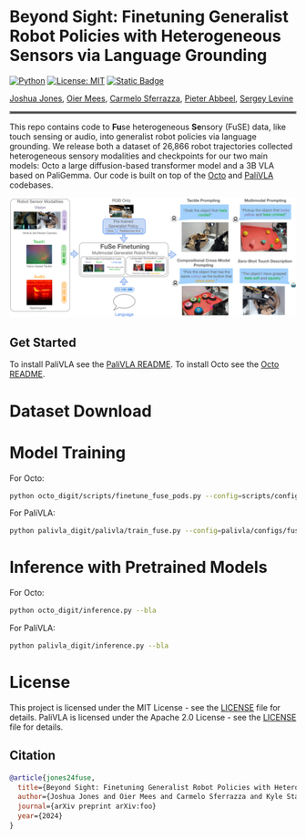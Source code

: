 # Beyond Sight: Finetuning Generalist Robot Policies with Heterogeneous Sensors via Language Grounding
<!--[![arXiv](https://img.shields.io/badge/arXiv-2408.11812-df2a2a.svg)](https://arxiv.org/pdf/2408.11812)
[![HF Models](https://img.shields.io/badge/%F0%9F%A4%97-Models-yellow)](https://huggingface.co/rail-berkeley/crossformer) -->
[![Python](https://img.shields.io/badge/python-3.10-blue)](https://www.python.org)
[![License: MIT](https://img.shields.io/badge/License-MIT-yellow.svg)](https://opensource.org/licenses/MIT)
[![Static Badge](https://img.shields.io/badge/Project-Page-a)](https://fuse-model.github.io/)

[Joshua Jones](https://www.linkedin.com/in/joshua-w-jones/), [Oier Mees](https://www.oiermees.com/), [Carmelo Sferrazza](https://sferrazza.cc/), [Pieter Abbeel](https://people.eecs.berkeley.edu/~pabbeel/), [Sergey Levine](https://people.eecs.berkeley.edu/~svlevine/)
<hr style="border: 2px solid gray;"></hr>

This repo contains code to **Fu**se heterogeneous **Se**nsory (FuSE) data, like touch sensing or audio, into generalist robot policies via language grounding. We release both a dataset of 26,866 robot trajectories collected heterogeneous sensory modalities and checkpoints for our two main models: Octo a large diffusion-based transformer model and a 3B VLA based on PaliGemma.
Our code is built on top of the [Octo](https://github.com/octo-models/octo) and [PaliVLA](https://github.com/kylestach/bigvision-palivla) codebases.

![FuSE model](media/teaser.jpg)

## Get Started
To install PaliVLA see the [PaliVLA README](palivla_digit/README.md). To install Octo see the [Octo README](octo_digit/README.md).

# Dataset Download

# Model Training
For Octo:
```bash
python octo_digit/scripts/finetune_fuse_pods.py --config=scripts/configs/foo.py
```
For PaliVLA:
```bash
python palivla_digit/palivla/train_fuse.py --config=palivla/configs/fuse_config.py
```

# Inference with Pretrained Models
For Octo:
```bash
python octo_digit/inference.py --bla
```
For PaliVLA:
```bash
python palivla_digit/inference.py --bla
```

# License
This project is licensed under the MIT License - see the [LICENSE](LICENSE) file for details. PaliVLA is licensed under the Apache 2.0 License - see the [LICENSE](palivla_digit/LICENSE) file for details. 


## Citation

```bibtex
@article{jones24fuse,
  title={Beyond Sight: Finetuning Generalist Robot Policies with Heterogeneous Sensors via Language Grounding},
  author={Joshua Jones and Oier Mees and Carmelo Sferrazza and Kyle Stachowicz and Pieter Abbeel and Sergey Levine},
  journal={arXiv preprint arXiv:foo}
  year={2024}
}
```